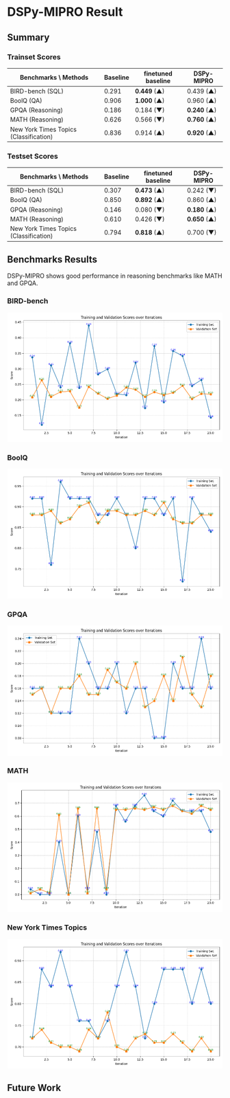 # DSPy-MIPRO Result

## Summary

### Trainset Scores

| Benchmarks \ Methods                   | Baseline | finetuned baseline | DSPy-MIPRO    |
| -------------------------------------- | -------- | ------------------ | ------------- |
| BIRD-bench (SQL)                       | 0.291    | **0.449** (▲)      | 0.439 (▲)     |
| BoolQ (QA)                             | 0.906    | **1.000** (▲)      | 0.960 (▲)     |
| GPQA (Reasoning)                       | 0.186    | 0.184 (▼)          | **0.240** (▲) |
| MATH (Reasoning)                       | 0.626    | 0.566 (▼)          | **0.760** (▲) |
| New York Times Topics (Classification) | 0.836    | 0.914 (▲)          | **0.920** (▲) |

### Testset Scores

| Benchmarks \ Methods                   | Baseline | finetuned baseline | DSPy-MIPRO    |
| -------------------------------------- | -------- | ------------------ | ------------- |
| BIRD-bench (SQL)                       | 0.307    | **0.473** (▲)      | 0.242 (▼)     |
| BoolQ (QA)                             | 0.850    | **0.892** (▲)      | 0.860 (▲)     |
| GPQA (Reasoning)                       | 0.146    | 0.080 (▼)          | **0.180** (▲) |
| MATH (Reasoning)                       | 0.610    | 0.426 (▼)          | **0.650** (▲) |
| New York Times Topics (Classification) | 0.794    | **0.818** (▲)      | 0.700 (▼)     |

## Benchmarks Results

DSPy-MIPRO shows good performance in reasoning benchmarks like MATH and GPQA.

### BIRD-bench

![BIRD-bench](../../../../images/trainer/paper/dspy_mipro/bird_bench_result.png)

### BoolQ

![BoolQ](../../../../images/trainer/paper/dspy_mipro/boolq_result.png)

### GPQA

![GPQA](../../../../images/trainer/paper/dspy_mipro/gpqa_result.png)

### MATH

![MATH](../../../../images/trainer/paper/dspy_mipro/math_result.png)

### New York Times Topics

![New York Times Topics](../../../../images/trainer/paper/dspy_mipro/new_york_times_topics_result.png)

## Future Work
